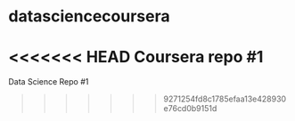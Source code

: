 datasciencecoursera
===================

<<<<<<< HEAD
Coursera repo #1
=======
Data Science Repo #1
>>>>>>> 9271254fd8c1785efaa13e428930e76cd0b9151d
